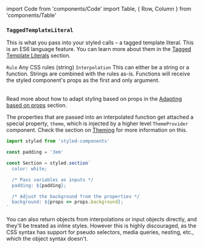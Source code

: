 import Code from 'components/Code'
import Table, { Row, Column } from 'components/Table'

### `TaggedTemplateLiteral`

This is what you pass into your styled calls – a tagged template literal.
This is an ES6 language feature. You can learn more about them in the
[Tagged Template Literals](/docs/advanced#tagged-template-literals) section.

<Table head={['Inputs', 'Description']}>
  <Row>
    <Column>
      <Code>Rule</Code>
    </Column>
    <Column>Any CSS rules (string)</Column>
  </Row>
  <Row>
    <Column>
      <Code>Interpolation</Code>
    </Column>
    <Column>
      This can either be a string or a function. Strings are combined with the
      rules as-is. Functions will receive the styled component's props as the
      first and only argument.
    </Column>
  </Row>
</Table>

Read more about how to adapt styling based on props in the
[Adapting based on props](/docs/basics#adapting-based-on-props) section.

The properties that are passed into an interpolated function get attached a special
property, `theme`, which is injected by a higher level `ThemeProvider` component.
Check the section on [Theming](/docs/advanced#theming) for more information on this.

```jsx
import styled from 'styled-components'

const padding = '3em'

const Section = styled.section`
  color: white;

  /* Pass variables as inputs */
  padding: ${padding};

  /* Adjust the background from the properties */
  background: ${props => props.background};
`
```

You can also return objects from interpolations or input objects directly, and they'll be
treated as inline styles. However this is highly discouraged, as the CSS syntax has support
for pseudo selectors, media queries, nesting, etc., which the object syntax doesn't.
